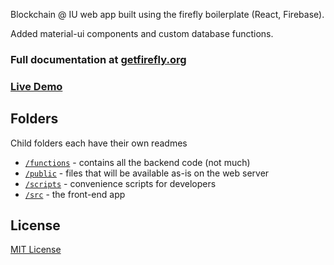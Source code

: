 Blockchain @ IU web app built using the firefly boilerplate (React, Firebase).

Added material-ui components and custom database functions.

### **Full documentation at [getfirefly.org](http://getfirefly.org)**

### **[Live Demo](https://demo.getfirefly.org)**

## Folders

Child folders each have their own readmes

- [`/functions`](https://github.com/sampl/firefly/tree/master/functions) - contains all the backend code (not much)
- [`/public`](https://github.com/sampl/firefly/tree/master/public) - files that will be available as-is on the web server
- [`/scripts`](https://github.com/sampl/firefly/tree/master/scripts) - convenience scripts for developers
- [`/src`](https://github.com/sampl/firefly/tree/master/src) - the front-end app

## License

[MIT License](https://en.wikipedia.org/wiki/MIT_License)
